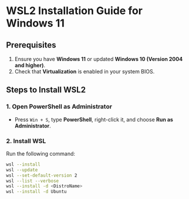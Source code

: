 # WSL2 Installation Guide for Windows 11

## Prerequisites
1. Ensure you have **Windows 11** or updated **Windows 10 (Version 2004 and higher)**.
2. Check that **Virtualization** is enabled in your system BIOS.

## Steps to Install WSL2

### 1. Open PowerShell as Administrator
- Press `Win + S`, type **PowerShell**, right-click it, and choose **Run as Administrator**.

### 2. Install WSL
Run the following command:
```bash
wsl --install
wsl --update
wsl --set-default-version 2
wsl --list --verbose
wsl --install -d <DistroName>
wsl --install -d Ubuntu

